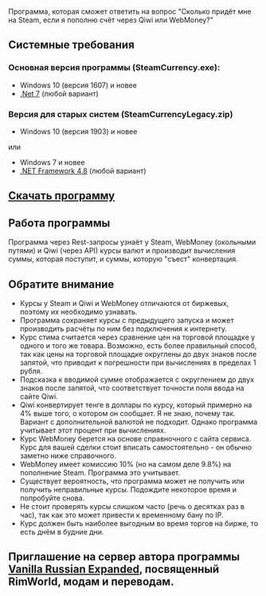 Программа, которая сможет ответить на вопрос "Сколько придёт мне на Steam, если я пополню счёт через Qiwi или WebMoney?"

## Системные требования

### Основная версия программы (SteamCurrency.exe):
+ Windows 10 (версия 1607) и новее
+ [.Net 7](https://dotnet.microsoft.com/en-us/download) (любой вариант)

### Версия для старых систем (SteamCurrencyLegacy.zip)
+ Windows 10 (версия 1903) и новее

или

+ Windows 7 и новее
+ [.NET Framework 4.8](https://dotnet.microsoft.com/en-us/download/dotnet-framework) (любой вариант)

## [Скачать программу](https://github.com/OneCodeUnit/SteamCurrency/releases/latest)

## Работа программы
Программа через Rest-запросы узнаёт у Steam, WebMoney (окольными путями) и Qiwi (через API) курсы валют и производит вычисления суммы, которая поступит, и суммы, которую "съест" конвертация.

## Обратите внимание
+ Курсы у Steam и Qiwi и WebMoney отличаются от биржевых, поэтому их необходимо узнавать.
+ Программа сохраняет курсы с предыдущего запуска и может производить расчёты по ним без подключения к интернету.
+ Курс стима считается через сравнение цен на торговой площадке у одного и того же товара. Возможно, есть более правильный способ, так как цены на торговой площадке округлены до двух знаков после запятой, что приводит к погрешности при вычислениях в пределах 1 рубля.
+ Подсказка к вводимой сумме отображается с округлением до двух знаков после запятой, что соответствует точности поля ввода на сайте Qiwi.
+ Qiwi конвертирует тенге в доллары по курсу, который примерно на 4% выше того, о котором он сообщает. Я не знаю, почему так. Вариант с дополнительной валютой не подходит. Однако программа учитывает этот процент при вычислениях.
+ Курс WebMoney берется на основе справночного с сайта сервиса. Курс для вашей сделки стоит вписать самостоятельно - он обычно заметно ниже справочного.
+ WebMoney имеет комиссию 10% (но на самом деле 9.8%) на пополнение Steam. Программа это учитывает.
+ Существует вероятность, что программа может не получить или получить неправильные курсы. Подождите некоторое время и попробуйте снова.
+ Не стоит проверять курсы слишком часто (речь о десятках раз в час), так как это может привести к временному бану по IP.
+ Курс должен быть наиболее выгодным во время торгов на бирже, то есть днём в будние дни.

## Приглашение на сервер автора программы [Vanilla Russian Expanded](https://discord.gg/GB2e2VhgVE), посвященный RimWorld, модам и переводам.
